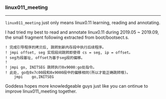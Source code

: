 ### linux011_meeting
---
`linux011_meeting` just only means linux0.11 learning, reading and annotating.

I had tried my best to read and annotate linux0.11 during 2019.05 ~ 2019.09, the small fragment following extracted from boot/bootsect.s.
```x86asm
! 完成引导程序的拷贝后, 跳转到新内存段中执行后续程序。
! jmpi offset, seg 实现段间跳转即使得 cs = seg, ip = offset。
! seg为段基址, offset为基于seg段的偏移。
!
! jmpi go, INITSEG 跳转执行0x9000:go处指令。
! 此处, go在0x7c00段和0x9000段中的偏移相同(所以才能正确跳转哦)。
    jmpi    go,INITSEG
```
Goddess hopes more knowledgeable guys just like you can  ontinue to improve linux011_meeting together.
